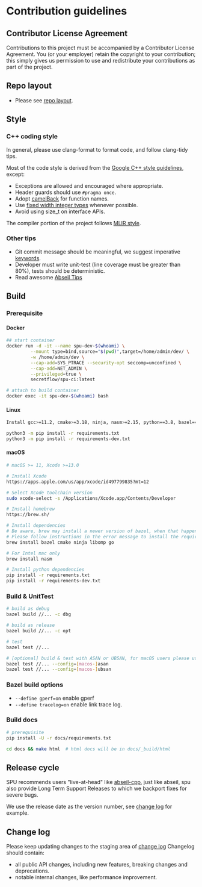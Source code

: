 # Contribution guidelines

## Contributor License Agreement

Contributions to this project must be accompanied by a Contributor License
Agreement. You (or your employer) retain the copyright to your contribution;
this simply gives us permission to use and redistribute your contributions as
part of the project.

## Repo layout

- Please see [repo layout](REPO_LAYOUT.md).

## Style

### C++ coding style

In general, please use clang-format to format code, and follow clang-tidy tips.

Most of the code style is derived from the
[Google C++ style guidelines](https://google.github.io/styleguide/cppguide.html), except:

- Exceptions are allowed and encouraged where appropriate.
- Header guards should use `#pragma once`.
- Adopt [camelBack](https://llvm.org/docs/Proposals/VariableNames.html#variable-names-coding-standard-options)
    for function names.
- Use [fixed width integer types](https://en.cppreference.com/w/cpp/types/integer) whenever possible.
- Avoid using size_t on interface APIs.

The compiler portion of the project follows [MLIR style](https://mlir.llvm.org/getting_started/DeveloperGuide/#style-guide).

### Other tips

- Git commit message should be meaningful, we suggest imperative [keywords](https://github.com/joelparkerhenderson/git_commit_message#summary-keywords).
- Developer must write unit-test (line coverage must be greater than 80%), tests should be deterministic.
- Read awesome [Abseil Tips](https://abseil.io/tips/)

## Build

### Prerequisite


#### Docker

```sh
## start container
docker run -d -it --name spu-dev-$(whoami) \
         --mount type=bind,source="$(pwd)",target=/home/admin/dev/ \
         -w /home/admin/dev \
         --cap-add=SYS_PTRACE --security-opt seccomp=unconfined \
         --cap-add=NET_ADMIN \
         --privileged=true \
         secretflow/spu-ci:latest

# attach to build container
docker exec -it spu-dev-$(whoami) bash
```

#### Linux

```sh
Install gcc>=11.2, cmake>=3.18, ninja, nasm>=2.15, python==3.8, bazel==6.2.1, golang

python3 -m pip install -r requirements.txt
python3 -m pip install -r requirements-dev.txt
```

#### macOS

```sh
# macOS >= 11, Xcode >=13.0

# Install Xcode
https://apps.apple.com/us/app/xcode/id497799835?mt=12

# Select Xcode toolchain version
sudo xcode-select -s /Applications/Xcode.app/Contents/Developer

# Install homebrew
https://brew.sh/

# Install dependencies
# Be aware, brew may install a newer version of bazel, when that happens bazel will give an error message during build.
# Please follow instructions in the error message to install the required version
brew install bazel cmake ninja libomp go

# For Intel mac only
brew install nasm

# Install python dependencies
pip install -r requirements.txt
pip install -r requirements-dev.txt
```

### Build & UnitTest




``` sh
# build as debug
bazel build //... -c dbg

# build as release
bazel build //... -c opt

# test
bazel test //...

# [optional] build & test with ASAN or UBSAN, for macOS users please use configs with macOS prefix
bazel test //... --config=[macos-]asan
bazel test //... --config=[macos-]ubsan
```

### Bazel build options

- `--define gperf=on` enable gperf
- `--define tracelog=on` enable link trace log.

### Build docs

```sh
# prerequisite
pip install -U -r docs/requirements.txt

cd docs && make html  # html docs will be in docs/_build/html
```

## Release cycle

SPU recommends users "live-at-head" like [abseil-cpp](https://github.com/abseil/abseil-cpp),
just like abseil, spu also provide Long Term Support Releases to which we backport fixes for severe bugs.

We use the release date as the version number, see [change log](CHANGELOG.md) for example.

## Change log

Please keep updating changes to the staging area of [change log](CHANGELOG.md)
Changelog should contain:

- all public API changes, including new features, breaking changes and deprecations.
- notable internal changes, like performance improvement.
